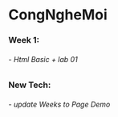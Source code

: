 # CongNgheMoi
### Week 1: 
###### - Html Basic + lab 01
### New Tech: 
###### - update Weeks to Page Demo

